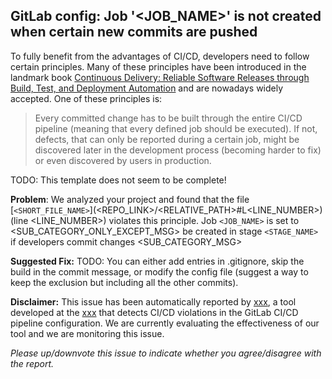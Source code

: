 GitLab config: Job '<JOB_NAME>' is not created when certain new commits are pushed
---
To fully benefit from the advantages of CI/CD, developers need to follow certain principles. Many of these principles have been introduced in the landmark book [Continuous Delivery: Reliable Software Releases through Build, Test, and Deployment Automation](https://www.oreilly.com/library/view/continuous-delivery-reliable/9780321670250/) and are nowadays widely accepted. One of these principles is:

> Every committed change has to be built through the entire CI/CD pipeline (meaning that every defined job should be executed). 
If not, defects, that can only be reported during a certain job, might be discovered later in the development process (becoming harder to fix) or even discovered by users in production.

TODO: This template does not seem to be complete!

**Problem**: We analyzed your project and found that the file [`<SHORT_FILE_NAME>`](<REPO_LINK>/<RELATIVE_PATH>#L<LINE_NUMBER>) (line <LINE_NUMBER>) violates this principle. Job `<JOB_NAME>` is set to <SUB_CATEGORY_ONLY_EXCEPT_MSG> be created in stage `<STAGE_NAME>` if developers commit changes <SUB_CATEGORY_MSG>

**Suggested Fix:** TODO: You can either add entries in .gitignore, skip the build in the commit message, or modify the config file (suggest a way to keep the exclusion but including all the other commits).

**Disclaimer:**
This issue has been automatically reported by [xxx](xxx), a tool developed at the [xxx](xxx) that detects CI/CD violations in the GitLab CI/CD pipeline configuration.
We are currently evaluating the effectiveness of our tool and we are monitoring this issue.

*Please up/downvote this issue to indicate whether you agree/disagree with the report.*